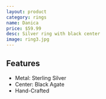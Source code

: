 ```yaml
---
layout: product
category: rings
name: Danica
price: $59.99
desc: Silver ring with black center
image: ring3.jpg
---
```


## Features

- Metal: Sterling Silver
- Center: Black Agate
- Hand-Crafted